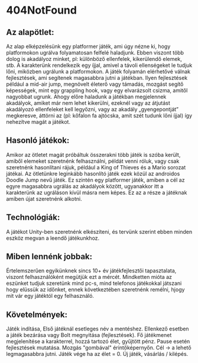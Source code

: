 # 404NotFound
## Az alapötlet:
Az alap elképzelésünk egy platformer játék, ami úgy nézne ki, hogy platformokon ugrálva folyamatosan felfelé haladjunk. 
Ebben viszont több dolog is akadályoz minket, pl: különböző ellenfelek, kikerülendő elemek, stb. 
A karakterünk rendelkezik egy íjjal, amivel a távoli ellenségeket le tudjuk lőni, miközben ugrálunk a platformokon. 
A játék folyamán elérhetővé válnak fejlesztések, ami segítenek magasabbra jutni a játékban. 
Ilyen fejlesztések például a mid-air jump, megnövelt életerő vagy támadás, mozgást segítő képességek, mint egy grappling hook, vagy egy elvarázsolt csizma, amitől nagyobbat ugrunk. 
Ahogy előre haladunk a játékban megjelennek akadályok, amiket már nem lehet kikerülni, ezeknél vagy az átjutást akadályozó ellenfeleket kell legyőzni, vagy az akadály „gyengepontját” megkeresve, 
áttörni az (pl: kőfalon fa ajtócska, amit szét tudunk lőni íjjal) így nehezítve magát a játékot.

## Hasonló játékok:
Amikor az ötletet magát próbáltuk összerakni több játék is szóba került, 
amiből elemeket szeretnénk felhasználni, példát venni róluk, vagy csak szeretnénk hasonlítani rájuk, 
például a King of Thieves és a Mario sorozat játékai. Az ötletünkre leginkább hasonlító játék ezek közül az androidos Doodle Jump nevű játék. 
Ez szintén egy platformer játék, amiben a cél az egyre magasabbra ugrálás az akadályok között, ugyanakkor itt a karakterünk az ugráláson kívül másra nem képes. 
Ez az a része a játéknak amiben újat szeretnénk alkotni.

## Technológiák:
A játékot Unity-ben szeretnénk elkészíteni, és tervünk szerint ebben minden eszköz megvan a leendő játékunkhoz.

## Miben lennénk jobbak:
Értelemszerűen egyikünknek sincs 10+ év játékfejlesztői tapasztalata, viszont felhasználóként megütjük ezt a mércét. 
Mindketten mióta az eszünket tudjuk szeretünk mind pc-s, mind telefonos játékokkal játszani hogy elüssük az időnket, 
ennek következtében szeretnénk remélni, hjogy mit vár egy játéktól egy felhasználó.

## Követelmények:
Játék indítása, Első játéknál esetleges név a mentéshez. Ellenkező esetben a játék bezárása vagy Bolt megnyitása (fejlesztések).
Fő játékmenet megjelenítése a karakterrel, hozzá tartozó élet, gyűjtött pénz. Pause esetén fejlesztések mutatása.
Mozgás "gombával" érintőképernyőn. Cél -> a lehető legmagasabbra jutni.
Játék vége ha az élet = 0. Új játék, vásárlás / kilépés.
